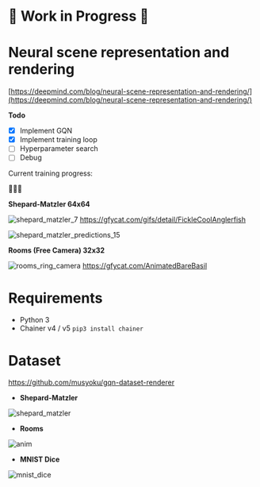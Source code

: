 # :construction: Work in Progress :construction:

# Neural scene representation and rendering

[https://deepmind.com/blog/neural-scene-representation-and-rendering/](https://deepmind.com/blog/neural-scene-representation-and-rendering/)

**Todo**

- [x] Implement GQN
- [x] Implement training loop
- [ ] Hyperparameter search
- [ ] Debug

Current training progress:

:thinking::thinking::thinking:

**Shepard-Matzler 64x64**

![shepard_matzler_7](https://thumbs.gfycat.com/FickleCoolAnglerfish-size_restricted.gif)
https://gfycat.com/gifs/detail/FickleCoolAnglerfish

![shepard_matzler_predictions_15](https://user-images.githubusercontent.com/15250418/48316880-935b8c00-e62c-11e8-8f03-313cc0135b01.png)

**Rooms (Free Camera) 32x32**

![rooms_ring_camera](https://thumbs.gfycat.com/AnimatedBareBasil-size_restricted.gif)
https://gfycat.com/AnimatedBareBasil


# Requirements

- Python 3
- Chainer v4 / v5
    `pip3 install chainer`

# Dataset

https://github.com/musyoku/gqn-dataset-renderer

- **Shepard-Matzler**

![shepard_matzler](https://user-images.githubusercontent.com/15250418/47383748-53496d80-d740-11e8-8db8-e7a25bd1ad5c.gif)

- **Rooms**

![anim](https://user-images.githubusercontent.com/15250418/47347087-7e54a280-d6e9-11e8-93db-47dd2b4efaea.gif)

- **MNIST Dice**

![mnist_dice](https://user-images.githubusercontent.com/15250418/47478271-e4653500-d863-11e8-8d26-1b61cc34cc3b.gif)
